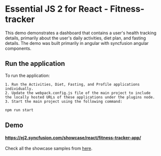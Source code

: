 # Essential JS 2 for React - Fitness-tracker

This demo demonstrates a dashboard that contains a user's health tracking details, primarily about the user's daily activities, diet plan, and fasting details. The demo was built primarily in angular with syncfusion angular components.

## Run the application

To run the application:

    1. Run the Activities, Diet, Fasting, and Profile applications individually.
    2. Update the webpack.config.js file of the main project to include the locally hosted URLs of these applications under the plugins node.
    3. Start the main project using the following command:

```sh
npm run start
```
## Demo

#### <a href="https://ej2.syncfusion.com/showcase/react/fitness-tracker-app/" target="_blank">https://ej2.syncfusion.com/showcase/react/fitness-tracker-app/</a>

Check all the showcase samples from <a href="https://ej2.syncfusion.com/showcase/react/fitness-tracker-app/" target="_blank">here</a>.